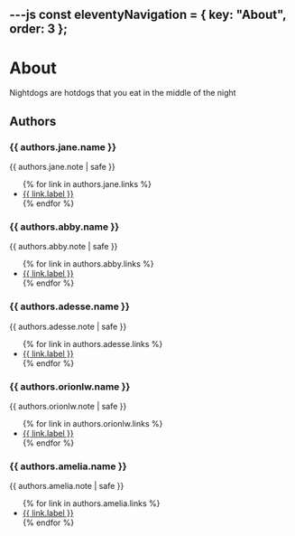 ---js
const eleventyNavigation = {
    key: "About",
    order: 3
};
---

# About

Nightdogs are hotdogs that you eat in the middle of the night

## Authors

<div class="h-card" data-author="jane">
    <h3 class="p-name">{{ authors.jane.name }}</h3>
    <p class="p-note">{{ authors.jane.note | safe }}</p>
    <ul>
        {% for link in authors.jane.links %}
        <li><a href="{{ link.url }}" {% if link.rel %}rel="{{ link.rel }}"{% endif %} {% if link.class %}class="{{ link.class }}"{% endif %} {% if link.target %}target="{{ link.target }}"{% endif %}>{{ link.label }}</a></li>
        {% endfor %}
    </ul>
</div>

<div class="h-card" data-author="abby">
    <h3 class="p-name">{{ authors.abby.name }}</h3>
    <p class="p-note">{{ authors.abby.note | safe }}</p>
    <ul>
        {% for link in authors.abby.links %}
        <li><a href="{{ link.url }}" {% if link.rel %}rel="{{ link.rel }}"{% endif %} {% if link.class %}class="{{ link.class }}"{% endif %} {% if link.target %}target="{{ link.target }}"{% endif %}>{{ link.label }}</a></li>
        {% endfor %}
    </ul>
</div>

<div class="h-card" data-author="adesse">
    <h3 class="p-name">{{ authors.adesse.name }}</h3>
    <p class="p-note">{{ authors.adesse.note | safe }}</p>
    <ul>
        {% for link in authors.adesse.links %}
        <li><a href="{{ link.url }}" {% if link.rel %}rel="{{ link.rel }}"{% endif %} {% if link.class %}class="{{ link.class }}"{% endif %} {% if link.target %}target="{{ link.target }}"{% endif %}>{{ link.label }}</a></li>
        {% endfor %}
    </ul>
</div>

<div class="h-card" data-author="orionlw">
    <h3 class="p-name">{{ authors.orionlw.name }}</h3>
    <p class="p-note">{{ authors.orionlw.note | safe }}</p>
    <ul>
        {% for link in authors.orionlw.links %}
        <li><a href="{{ link.url }}" {% if link.rel %}rel="{{ link.rel }}"{% endif %} {% if link.class %}class="{{ link.class }}"{% endif %} {% if link.target %}target="{{ link.target }}"{% endif %}>{{ link.label }}</a></li>
        {% endfor %}
    </ul>
</div>

<div class="h-card" data-author="amelia">
    <h3 class="p-name">{{ authors.amelia.name }}</h3>
    <p class="p-note">{{ authors.amelia.note | safe }}</p>
    <ul>
        {% for link in authors.amelia.links %}
        <li><a href="{{ link.url }}" {% if link.rel %}rel="{{ link.rel }}"{% endif %} {% if link.class %}class="{{ link.class }}"{% endif %} {% if link.target %}target="{{ link.target }}"{% endif %}>{{ link.label }}</a></li>
        {% endfor %}
    </ul>
</div>

